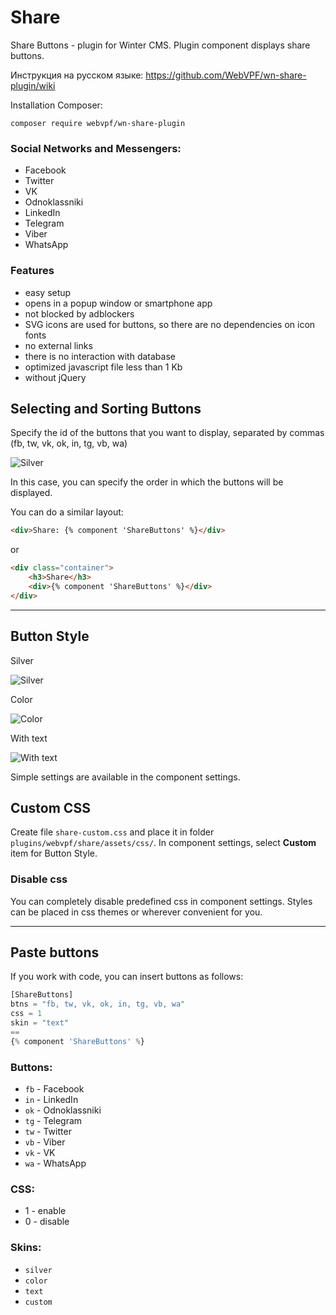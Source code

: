 # Share

Share Buttons - plugin for Winter CMS. Plugin component displays share buttons.

Инструкция на русском языке: https://github.com/WebVPF/wn-share-plugin/wiki

Installation Сomposer:

```
composer require webvpf/wn-share-plugin
```

### Social Networks and Messengers:

- Facebook
- Twitter
- VK
- Odnoklassniki
- LinkedIn
- Telegram
- Viber
- WhatsApp

### Features

- easy setup
- opens in a popup window or smartphone app
- not blocked by adblockers
- SVG icons are used for buttons, so there are no dependencies on icon fonts
- no external links
- there is no interaction with database
- optimized javascript file less than 1 Kb
- without jQuery

## Selecting and Sorting Buttons

Specify the id of the buttons that you want to display, separated by commas (fb, tw, vk, ok, in, tg, vb, wa)

![Silver](https://user-images.githubusercontent.com/61043464/112979788-b89bb700-9161-11eb-8698-81be8763e919.jpg)

In this case, you can specify the order in which the buttons will be displayed.

You can do a similar layout:

```html
<div>Share: {% component 'ShareButtons' %}</div>
```

or

```html
<div class="container">
    <h3>Share</h3>
    <div>{% component 'ShareButtons' %}</div>
</div>
```

---

## Button Style

Silver

![Silver](https://user-images.githubusercontent.com/61043464/75198717-f57cc980-5769-11ea-97c6-539071d1cb4e.jpg)

Color

![Color](https://user-images.githubusercontent.com/61043464/75198720-f7468d00-5769-11ea-9627-4d81da355d3b.jpg)

With text

![With text](https://user-images.githubusercontent.com/61043464/75198725-fa417d80-5769-11ea-801f-beb789e474c5.jpg)


Simple settings are available in the component settings.

## Custom CSS

Create file `share-custom.css` and place it in folder `plugins/webvpf/share/assets/css/`. In component settings, select **Custom** item for Button Style.

### Disable css

You can completely disable predefined css in component settings. Styles can be placed in css themes or wherever convenient for you.

---

## Paste buttons

If you work with code, you can insert buttons as follows:

```php
[ShareButtons]
btns = "fb, tw, vk, ok, in, tg, vb, wa"
css = 1
skin = "text"
==
{% component 'ShareButtons' %}
```

### Buttons:

- `fb` - Facebook
- `in` - LinkedIn
- `ok` - Odnoklassniki
- `tg` - Telegram
- `tw` - Twitter
- `vb` - Viber
- `vk` - VK
- `wa` - WhatsApp

### CSS:

- 1 - enable
- 0 - disable

### Skins:

- `silver`
- `color`
- `text`
- `custom`
